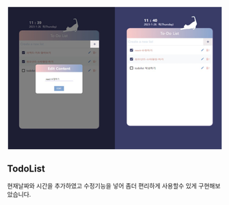 <div align="center"><img src="img.png" width="500"></div>

## TodoList

현재날짜와 시간을 추가하였고 수정기능을 넣어 좀더 편리하게 사용할수 있게 구현해보았습니다.
